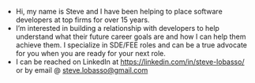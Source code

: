 - Hi, my name is Steve and I have been helping to place software developers at top firms for over 15 years.
- I’m interested in building a relationship with developers to help understand what their future career goals are and how I can help them achieve them. I specialize in SDE/FEE roles and can be a true advocate for you when you are ready for your next role. 
- I can be reached on LinkedIn at https://linkedin.com/in/steve-lobasso/ or by email @ steve.lobasso@gmail.com


